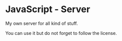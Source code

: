 # JavaScript - Server
My own server for all kind of stuff.

You can use it but do not forget to follow the license.
